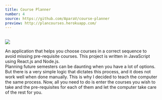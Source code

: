 ```yaml
---
title: Course Planner
number: 4
source: https://github.com/AparaV/course-planner
preview: http://plancourses.herokuapp.com/
---
```


<br>
<img class="project-screenshot" src="{{ site.url }}/assets/projects-screenshots/course-planner.png" />

An application that helps you choose courses in a correct sequence to avoid missing pre-requisite courses.
This project is written in JavaScript using React.js and Node.js. <br>
Planning future semesters can be daunting when you have a lot of options.
But there is a very simple logic that dictates this process, and it does not work well when done manually.
This is why I decided to teach the computer the same process.
Now, all you need to do is enter the courses you wish to take and the pre-requisites for each of them and let the computer take care of the rest for you.
